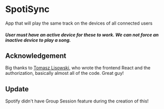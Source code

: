 # SpotiSync
App that will play the same track on the devices of all connected users

##### User must have an active device for these to work. We can not force an inactive device to play a song.

## Acknowledgement
Big thanks to [Tomasz Lisowski](https://github.com/tomasz-lisowski), who wrote the frontend React and the authorization, basically almost all of the code. Great guy!

## Update
Spotify didn't have Group Session feature during the creation of this!
